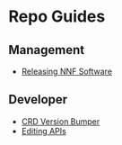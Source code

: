 # Repo Guides

## Management

* [Releasing NNF Software](release-nnf-sw/readme.md)

## Developer

* [CRD Version Bumper](crd-bumper/readme.md)
* [Editing APIs](crd-bumper/editing-apis.md)

